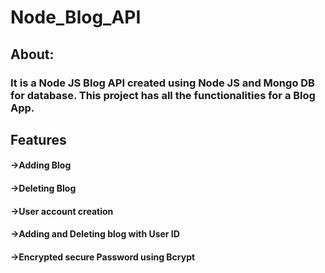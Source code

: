 # Node_Blog_API

## About:
### It is a Node JS Blog API created using Node JS and Mongo DB for database. This project has all the functionalities for a Blog App.

## Features
#### ->Adding Blog
#### ->Deleting Blog
#### ->User account creation
#### ->Adding and Deleting blog with User ID
#### ->Encrypted secure Password using Bcrypt
